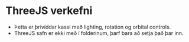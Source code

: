 # ThreeJS verkefni

* Þetta er þrívíddar kassi með lighting, rotation og orbital controls.
* ThreeJS safn er ekki með í folderinum,  þarf bara að setja það þar inn.

